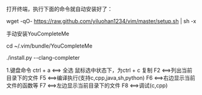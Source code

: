 打开终端，执行下面的命令就自动安装好了：

wget -qO- https://raw.github.com/yiluohan1234/vim/master/setup.sh | sh -x

手动安装YouCompleteMe

cd ~/.vim/bundle/YouCompleteMe

./install.py --clang-completer

1.键盘命令
ctrl + a <==> 全选
鼠标选中状态下，为ctrl + c 复制
F2 <==>列出当前目录下的文件
F5 <==>编译执行(支持c,cpp,java,sh,python)
F6 <==>右边显示当前文件的函数等
F7 <==>左边显示当前目录下的文件
F8 <==>调试(c,cpp)
